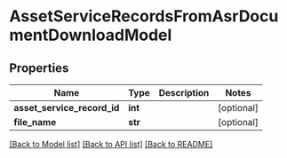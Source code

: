 # AssetServiceRecordsFromAsrDocumentDownloadModel

## Properties
Name | Type | Description | Notes
------------ | ------------- | ------------- | -------------
**asset_service_record_id** | **int** |  | [optional] 
**file_name** | **str** |  | [optional] 

[[Back to Model list]](../README.md#documentation-for-models) [[Back to API list]](../README.md#documentation-for-api-endpoints) [[Back to README]](../README.md)



